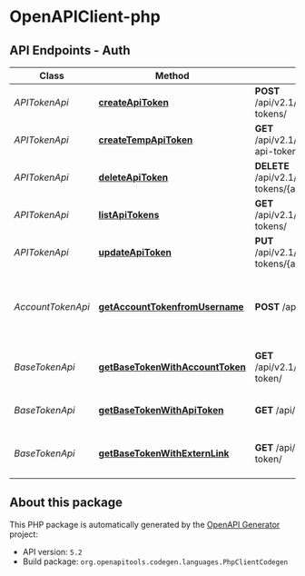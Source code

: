 # OpenAPIClient-php

## API Endpoints - Auth

Class | Method | HTTP request | Description
------------ | ------------- | ------------- | -------------
*APITokenApi* | [**createApiToken**](docs/Auth/Api/APITokenApi.md#createapitoken) | **POST** /api/v2.1/workspace/{workspace_id}/dtable/{base_name}/api-tokens/ | Create API-Token
*APITokenApi* | [**createTempApiToken**](docs/Auth/Api/APITokenApi.md#createtempapitoken) | **GET** /api/v2.1/workspace/{workspace_id}/dtable/{base_name}/temp-api-token/ | Create API-Token (temporary)
*APITokenApi* | [**deleteApiToken**](docs/Auth/Api/APITokenApi.md#deleteapitoken) | **DELETE** /api/v2.1/workspace/{workspace_id}/dtable/{base_name}/api-tokens/{app_name}/ | Delete API-Token
*APITokenApi* | [**listApiTokens**](docs/Auth/Api/APITokenApi.md#listapitokens) | **GET** /api/v2.1/workspace/{workspace_id}/dtable/{base_name}/api-tokens/ | List API-Tokens
*APITokenApi* | [**updateApiToken**](docs/Auth/Api/APITokenApi.md#updateapitoken) | **PUT** /api/v2.1/workspace/{workspace_id}/dtable/{base_name}/api-tokens/{app_name}/ | Update API-Token
*AccountTokenApi* | [**getAccountTokenfromUsername**](docs/Auth/Api/AccountTokenApi.md#getaccounttokenfromusername) | **POST** /api2/auth-token/ | Get Account-Token with Username and Password
*BaseTokenApi* | [**getBaseTokenWithAccountToken**](docs/Auth/Api/BaseTokenApi.md#getbasetokenwithaccounttoken) | **GET** /api/v2.1/workspace/{workspace_id}/dtable/{base_name}/access-token/ | Get Base-Token with Account-Token
*BaseTokenApi* | [**getBaseTokenWithApiToken**](docs/Auth/Api/BaseTokenApi.md#getbasetokenwithapitoken) | **GET** /api/v2.1/dtable/app-access-token/ | Get Base-Token with API-Token
*BaseTokenApi* | [**getBaseTokenWithExternLink**](docs/Auth/Api/BaseTokenApi.md#getbasetokenwithexternlink) | **GET** /api/v2.1/external-link-tokens/{external_link_token}/access-token/ | Get Base-Token with External-Link


## About this package

This PHP package is automatically generated by the [OpenAPI Generator](https://openapi-generator.tech) project:

- API version: `5.2`
- Build package: `org.openapitools.codegen.languages.PhpClientCodegen`